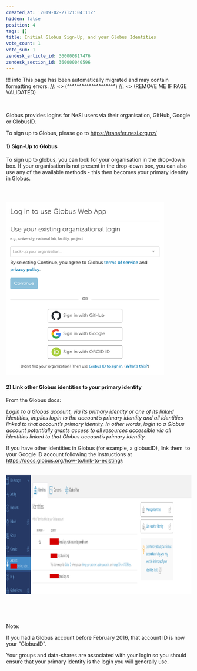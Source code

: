 ```yaml
---
created_at: '2019-02-27T21:04:11Z'
hidden: false
position: 4
tags: []
title: Initial Globus Sign-Up, and your Globus Identities
vote_count: 1
vote_sum: 1
zendesk_article_id: 360000817476
zendesk_section_id: 360000040596
---
```




[//]: <> (REMOVE ME IF PAGE VALIDATED)
[//]: <> (vvvvvvvvvvvvvvvvvvvv)
!!! info
    This page has been automatically migrated and may contain formatting errors.
[//]: <> (^^^^^^^^^^^^^^^^^^^^)
[//]: <> (REMOVE ME IF PAGE VALIDATED)

 

Globus provides logins for NeSI users via their organisation, GitHub,
Google or GlobusID.

To sign up to Globus, please go to <https://transfer.nesi.org.nz/>

#### 1) Sign-Up to Globus

To sign up to globus, you can look for your organisation in the
drop-down box. If your organisation is not present in the drop-down box,
you can also use any of the available methods - this then becomes your
primary identity in Globus.

####  

<img
src="../../assets/images/Initial_Globus_Sign_Up_and_your_Globus_Identities.png"
width="430" height="471" alt="Globus_login.png" />

#### 2) Link other Globus identities to your primary identity

From the Globus docs:

*Login to a Globus account, via its primary identity or one of its
linked identities, implies login to the account’s primary identity and
all identities linked to that account’s primary identity. In other
words, login to a Globus account potentially grants access to all
resources accessible via all identities linked to that Globus account’s
primary identity.*

If you have other identities in Globus (for example, a globusID), link
them  to your Google ID account following the instructions at
<https://docs.globus.org/how-to/link-to-existing/>:

 <img
src="../../assets/images/Initial_Globus_Sign_Up_and_your_Globus_Identities_0.png"
width="1382" height="322" alt="identities.png" />

 

 

Note: 

If you had a Globus account before February 2016, that account ID is now
your "GlobusID".

Your groups and data-shares are associated with your login so you should
ensure that your primary identity is the login you will generally use.

 

 

 

 

 

 

 

 

 

